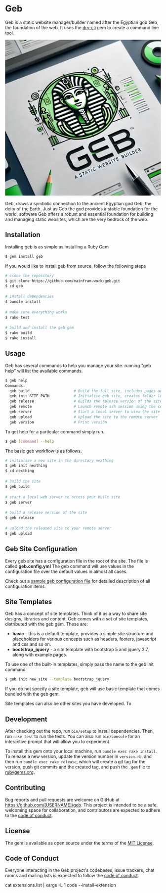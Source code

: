 # Geb

Geb is a static website manager/builder named after the Egyptian god Geb, the foundation of the web.
It uses the [dry-cli](https://rubygems.org/gems/dry-cli) gem to create a command line tool.

![Geb Logo](lib/geb/samples/basic/assets/images/hero.png)

Geb, draws a symbolic connection to the ancient Egyptian god Geb, the deity of the Earth. 
Just as Geb the god provides a stable foundation for the world, software Geb offers a 
robust and essential foundation for building and managing static websites, which are the 
very bedrock of the web.


## Installation

Installing geb is as simple as installing a Ruby Gem
```bash
$ gem install geb
```

If you would like to install geb from source, follow the following steps
```bash
# clone the repository
$ git clone https://github.com/mainfram-work/geb.git
$ cd geb

# install dependencies
$ bundle install

# make sure everything works
$ rake test

# build and install the geb gem
$ rake build
$ rake install
```

## Usage

Geb has several commands to help you manage your site. running "geb help" will list the available commands.
```bash
$ geb help
Commands:
  geb build                    # Build the full site, includes pages and assets
  geb init SITE_PATH           # Initialise geb site, creates folder locations, git repository and initial file structures
  geb release                  # Builds the release version of the site (pages and assets)
  geb remote                   # Launch remote ssh session using the config file settings
  geb server                   # Start a local server to view the site output (runs build first), uses webrick
  geb upload                   # Upload the site to the remote server
  geb version                  # Print version
```

To get help for a particular command simply run.
```bash
$ geb [command] --help
```

The basic geb workflow is as follows.

```bash
# initialize a new site in the directory nexthing
$ geb init nexthing
$ cd nexthing

# build the site
$ geb build

# start a local web server to access your built site
$ geb server

# build a release version of the site
$ geb release

# upload the released site to your remote server
$ geb upload
```
## Geb Site Configuration

Every geb site has a configuration file in the root of the site.  The file is called **geb.config.yml**
The geb command will use values in the configuration file over the default values in almost all cases.

Check out a [sample geb configuration file](lib/geb/samples/geb.config.yml) for detailed description of all configuration items.

## Site Templates

Geb has a concept of site templates.  Think of it as a way to share site designs, libraries and content.
Geb comes with a set of site templates, distributed with the geb gem. These are:

- **basic** - this is a default template, provides a simple site structure and placeholders for various concepts such as headers, footers, javascript and css and so on.
- **bootstrap_jquery** - a site template with bootstrap 5 and jquery 3.7, along with example pages.

To use one of the built-in templates, simply pass the name to the geb init command
```bash
$ geb init new_site --template bootstrap_jquery
```
If you do not specify a site template, geb will use basic template that comes bundled with the geb gem.

Site templates can also be other sites you have developed. To 


## Development

After checking out the repo, run `bin/setup` to install dependencies. Then, run `rake test` to run the tests. You can also run `bin/console` for an interactive prompt that will allow you to experiment.

To install this gem onto your local machine, run `bundle exec rake install`. To release a new version, update the version number in `version.rb`, and then run `bundle exec rake release`, which will create a git tag for the version, push git commits and the created tag, and push the `.gem` file to [rubygems.org](https://rubygems.org).

## Contributing

Bug reports and pull requests are welcome on GitHub at https://github.com/[USERNAME]/geb. This project is intended to be a safe, welcoming space for collaboration, and contributors are expected to adhere to the [code of conduct](https://github.com/[USERNAME]/geb/blob/main/CODE_OF_CONDUCT.md).

## License

The gem is available as open source under the terms of the [MIT License](https://opensource.org/licenses/MIT).

## Code of Conduct

Everyone interacting in the Geb project's codebases, issue trackers, chat rooms and mailing lists is expected to follow the [code of conduct](https://github.com/[USERNAME]/geb/blob/main/CODE_OF_CONDUCT.md).

cat extensions.list | xargs -L 1 code --install-extension